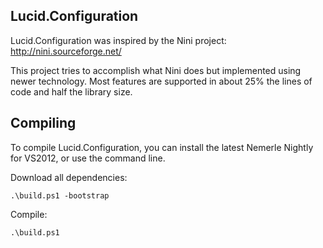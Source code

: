 ## Lucid.Configuration ##
Lucid.Configuration was inspired by the Nini project: http://nini.sourceforge.net/

This project tries to accomplish what Nini does but implemented using newer technology. Most features are supported in about 25% the lines of code and half the library size.


## Compiling ##
To compile Lucid.Configuration, you can install the latest Nemerle Nightly for VS2012, or use the command line.

Download all dependencies:

`.\build.ps1 -bootstrap`

Compile:

`.\build.ps1`
